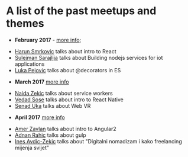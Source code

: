 # A list of the past meetups and themes

- **February 2017** - [more info](https://www.meetup.com/JSSarajevo/events/236899349/);
 * [Harun Smrkovic](https://github.com/harunsmrkovic) talks about intro to React
 * [Sulejman Sarajlija](https://github.com/Sulejman) talks about Building nodejs services for iot applications
 * [Luka Pejovic](https://github.com/luka454) talks about @decorators in ES

- **March 2017**  [more info](https://www.meetup.com/JSSarajevo/events/238027495/)
 * [Naida Zekic](https://github.com/nzekic) talks about service workers
 * [Vedad Sose](https://github.com/vedadsose) talks about intro to React Native
 * [Senad Uka](https://github.com/senaduka) talks about Web VR


- **April 2017** [more info](https://www.meetup.com/JSSarajevo/events/238053010/)
 * [Amer Zavlan](https://github.com/charlieamer) talks about intro to Angular2
 * [Adnan Rahic](https://github.com/adnanrahic) talks about gulp
 * [Ines Avdic-Zekic](https://www.meetup.com/JSSarajevo/members/210202668/) talks about "Digitalni nomadizam i kako freelancing mijenja svijet"
